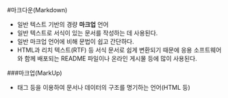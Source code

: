 #마크다운(Markdown)
- 일반 텍스트 기반의 경량 **마크업** 언어
- 일반 텍스트로 서식이 있는 문서를 작성하는 데 사용된다.
- 일반 마크업 언어에 비해 문법이 쉽고 간단하다.
- HTML과 리치 텍스트(RTF) 등 서식 문서로 쉽게 변환되기 때문에 응용 소프트웨어와 함께 배포되는 README 파일이나 온라인 게시물 등에 많이 사용된다.


###마크업(MarkUp)
* 태그 등을 이용하여 문서나 데이터의 구조를 명기하는 언어(HTML 등)
